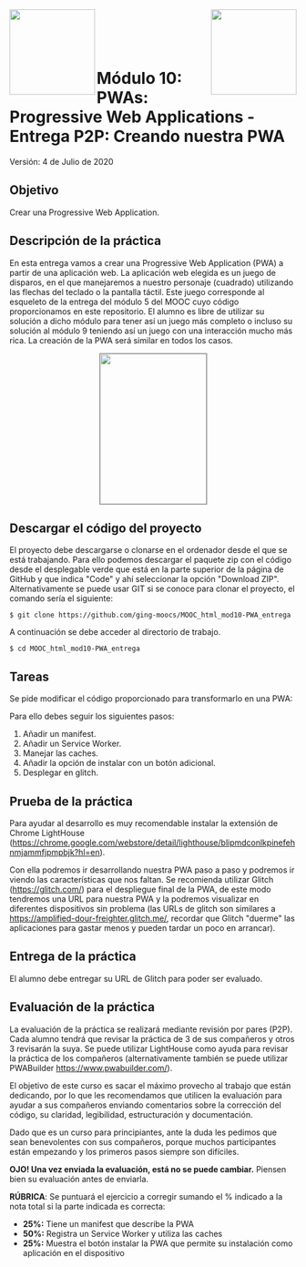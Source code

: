 <img  align="left" width="150" style="float: left;" src="https://www.upm.es/sfs/Rectorado/Gabinete%20del%20Rector/Logos/UPM/CEI/LOGOTIPO%20leyenda%20color%20JPG%20p.png">
<img  align="right" width="150" style="float: right;" src="https://miriadax.net/miriadax-theme/images/custom/logo_miriadax_new.svg">

<br/><br/><br/>

# Módulo 10: PWAs: Progressive Web Applications - Entrega P2P: Creando nuestra PWA

Versión: 4 de Julio de 2020

## Objetivo

Crear una Progressive Web Application.

## Descripción de la práctica

En esta entrega vamos a crear una Progressive Web Application (PWA) a partir de una aplicación web.
La aplicación web elegida es un juego de disparos, en el que manejaremos a nuestro personaje (cuadrado) utilizando las flechas del teclado o la pantalla táctil. Este juego corresponde al esqueleto de la entrega del módulo 5 del MOOC cuyo código proporcionamos en este repositorio. El alumno es libre de utilizar su solución a dicho módulo para tener así un juego más completo o incluso su solución al módulo 9 teniendo así un juego con una interacción mucho más rica. La creación de la PWA será similar en todos los casos.

<p align="center">
  <img width="187" height="264" style="border: 1px solid grey;" src="https://raw.githubusercontent.com/ging-moocs/MOOC_html_mod5-juego_entrega/master/assets/screenshot.png">
</p>

## Descargar el código del proyecto

El proyecto debe descargarse o clonarse en el ordenador desde el que se está trabajando. Para ello podemos descargar el paquete zip con el código desde el desplegable verde que está en la parte superior de la página de GitHub y que indica "Code" y ahí seleccionar la opción "Download ZIP". Alternativamente se puede usar GIT si se conoce para clonar el proyecto, el comando sería el siguiente:

```
$ git clone https://github.com/ging-moocs/MOOC_html_mod10-PWA_entrega
```

A continuación se debe acceder al directorio de trabajo.

```
$ cd MOOC_html_mod10-PWA_entrega
```

## Tareas

Se pide modificar el código proporcionado para transformarlo en una PWA:

Para ello debes seguir los siguientes pasos:

1. Añadir un manifest.
2. Añadir un Service Worker.
3. Manejar las caches.
4. Añadir la opción de instalar con un botón adicional.
5. Desplegar en glitch.

## Prueba de la práctica

Para ayudar al desarrollo es muy recomendable instalar la extensión de Chrome LightHouse (https://chrome.google.com/webstore/detail/lighthouse/blipmdconlkpinefehnmjammfjpmpbjk?hl=en).

Con ella podremos ir desarrollando nuestra PWA paso a paso y podremos ir viendo las características que nos faltan.
Se recomienda utilizar Glitch (https://glitch.com/) para el despliegue final de la PWA, de este modo tendremos una URL para nuestra PWA y la podremos visualizar en diferentes dispositivos sin problema (las URLs de glitch son similares a https://amplified-dour-freighter.glitch.me/, recordar que Glitch "duerme" las aplicaciones para gastar menos y pueden tardar un poco en arrancar).

## Entrega de la práctica

El alumno debe entregar su URL de Glitch para poder ser evaluado.

## Evaluación de la práctica

La evaluación de la práctica se realizará mediante revisión por pares (P2P). Cada alumno tendrá que revisar la práctica de 3 de sus compañeros y otros 3 revisarán la suya. Se puede utilizar LightHouse como ayuda para revisar la práctica de los compañeros (alternativamente también se puede utilizar PWABuilder https://www.pwabuilder.com/).

El objetivo de este curso es sacar el máximo provecho al trabajo que están dedicando, por lo que les recomendamos que utilicen la evaluación para ayudar a sus compañeros enviando comentarios sobre la corrección del código, su claridad, legibilidad, estructuración y documentación.

Dado que es un curso para principiantes, ante la duda les pedimos que sean benevolentes con sus compañeros, porque muchos participantes están empezando y los primeros pasos siempre son difíciles.

**OJO! Una vez enviada la evaluación, está no se puede cambiar.** Piensen bien su evaluación antes de enviarla.

**RÚBRICA**: Se puntuará el ejercicio a corregir sumando el % indicado a la nota total si la parte indicada es correcta:

- **25%:** Tiene un manifest que describe la PWA
- **50%:** Registra un Service Worker y utiliza las caches
- **25%:** Muestra el botón instalar la PWA que permite su instalación como aplicación en el dispositivo
